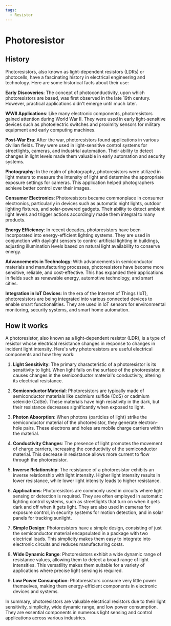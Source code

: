 ```yaml
---
tags:
  - Resistor
---
```


# Photoresistor

## History

Photoresistors, also known as light-dependent resistors (LDRs) or photocells, have a fascinating history in electrical engineering and technology. Here are some historical facts about their use:

**Early Discoveries**: The concept of photoconductivity, upon which photoresistors are based, was first observed in the late 19th century. However, practical applications didn't emerge until much later.

**WWII Applications**: Like many electronic components, photoresistors gained attention during World War II. They were used in early light-sensitive devices such as photoelectric switches and proximity sensors for military equipment and early computing machines.

**Post-War Era**: After the war, photoresistors found applications in various civilian fields. They were used in light-sensitive control systems for streetlights, cameras, and industrial automation. Their ability to detect changes in light levels made them valuable in early automation and security systems.

**Photography**: In the realm of photography, photoresistors were utilized in light meters to measure the intensity of light and determine the appropriate exposure settings for cameras. This application helped photographers achieve better control over their images.

**Consumer Electronics**: Photoresistors became commonplace in consumer electronics, particularly in devices such as automatic night lights, outdoor lighting fixtures, and solar-powered gadgets. Their ability to detect ambient light levels and trigger actions accordingly made them integral to many products.

**Energy Efficiency**: In recent decades, photoresistors have been incorporated into energy-efficient lighting systems. They are used in conjunction with daylight sensors to control artificial lighting in buildings, adjusting illumination levels based on natural light availability to conserve energy.

**Advancements in Technology**: With advancements in semiconductor materials and manufacturing processes, photoresistors have become more sensitive, reliable, and cost-effective. This has expanded their applications in fields such as renewable energy, automotive technology, and smart cities.

**Integration in IoT Devices**: In the era of the Internet of Things (IoT), photoresistors are being integrated into various connected devices to enable smart functionalities. They are used in IoT sensors for environmental monitoring, security systems, and smart home automation.

## How it works

A photoresistor, also known as a light-dependent resistor (LDR), is a type of resistor whose electrical resistance changes in response to changes in incident light intensity. Here's why photoresistors are useful electrical components and how they work:

1. **Light Sensitivity**: The primary characteristic of a photoresistor is its sensitivity to light. When light falls on the surface of the photoresistor, it causes changes in the semiconductor material's conductivity, altering its electrical resistance.

2. **Semiconductor Material**: Photoresistors are typically made of semiconductor materials like cadmium sulfide (CdS) or cadmium selenide (CdSe). These materials have high resistivity in the dark, but their resistance decreases significantly when exposed to light.

3. **Photon Absorption**: When photons (particles of light) strike the semiconductor material of the photoresistor, they generate electron-hole pairs. These electrons and holes are mobile charge carriers within the material.

4. **Conductivity Changes**: The presence of light promotes the movement of charge carriers, increasing the conductivity of the semiconductor material. This decrease in resistance allows more current to flow through the photoresistor.

5. **Inverse Relationship**: The resistance of a photoresistor exhibits an inverse relationship with light intensity. Higher light intensity results in lower resistance, while lower light intensity leads to higher resistance.

6. **Applications**: Photoresistors are commonly used in circuits where light sensing or detection is required. They are often employed in automatic lighting control systems, such as streetlights that turn on when it gets dark and off when it gets light. They are also used in cameras for exposure control, in security systems for motion detection, and in solar panels for tracking sunlight.

7. **Simple Design**: Photoresistors have a simple design, consisting of just the semiconductor material encapsulated in a package with two electrical leads. This simplicity makes them easy to integrate into electronic circuits and reduces manufacturing costs.

8. **Wide Dynamic Range**: Photoresistors exhibit a wide dynamic range of resistance values, allowing them to detect a broad range of light intensities. This versatility makes them suitable for a variety of applications where precise light sensing is required.

9. **Low Power Consumption**: Photoresistors consume very little power themselves, making them energy-efficient components in electronic devices and systems.

In summary, photoresistors are valuable electrical resistors due to their light sensitivity, simplicity, wide dynamic range, and low power consumption. They are essential components in numerous light sensing and control applications across various industries.